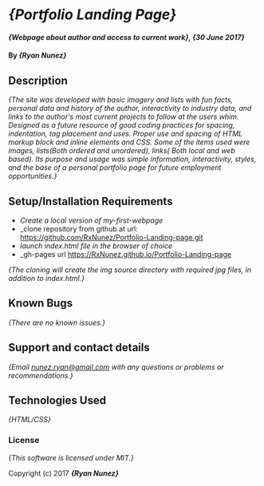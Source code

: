 # _{Portfolio Landing Page}_

#### _{Webpage about author and access to  current work}, {30 June 2017}_

#### By _**{Ryan Nunez}**_

## Description

_{The site was developed with basic imagery and lists with fun facts, personal data and history of the author, interactivity to industry data, and links to the author's most current projects to follow at the users whim. Designed as a future resource of good coding practices for spacing, indentation, tag placement and uses. Proper use and spacing of HTML markup block and inline elements and CSS. Some of the items used were images, lists(Both ordered and unordered), links( Both local and web based). Its purpose and usage was simple information, interactivity, styles, and the base of a personal portfolio page for future employment opportunities.}_

## Setup/Installation Requirements

* _Create a local version of my-first-webpage_
* _clone repository from github at url: https://github.com/RxNunez/Portfolio-Landing-page.git
* _launch index.html file in the browser of choice_
* _gh-pages url https://RxNunez.github.io/Portfolio-Landing-page


_{The cloning will create the img source directory with required jpg files, in addition to index.html.}_

## Known Bugs

_{There are no known issues.}_

## Support and contact details

_{Email nunez.ryan@gmail.com with any questions or problems or recommendations.}_

## Technologies Used

_{HTML/CSS}_

### License

*{This software is licensed under MIT.}*

Copyright (c) 2017 **_{Ryan Nunez}_**
